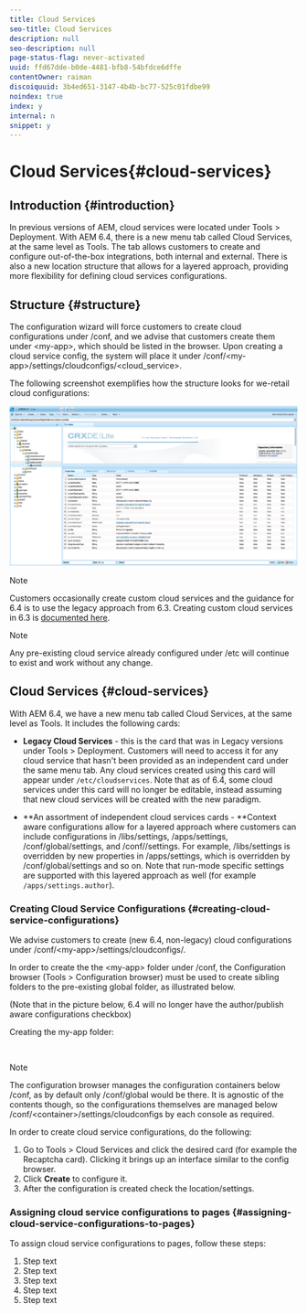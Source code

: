 ```yaml
---
title: Cloud Services
seo-title: Cloud Services
description: null
seo-description: null
page-status-flag: never-activated
uuid: ffd67dde-b0de-4481-bfb8-54bfdce6dffe
contentOwner: raiman
discoiquuid: 3b4ed651-3147-4b4b-bc77-525c01fdbe99
noindex: true
index: y
internal: n
snippet: y
---
```


# Cloud Services{#cloud-services}

## Introduction {#introduction}

In previous versions of AEM, cloud services were located under Tools &gt; Deployment. With AEM 6.4, there is a new menu tab called Cloud Services, at the same level as Tools. The tab allows customers to create and configure out-of-the-box integrations, both internal and external. There is also a new location structure that allows for a layered approach, providing more flexibility for defining cloud services configurations.

## Structure {#structure}

The configuration wizard will force customers to create cloud configurations under /conf, and we advise that customers create them under &lt;my-app&gt;, which should be listed in the browser. Upon creating a cloud service config, the system will place it under /conf/&lt;my-app&gt;/settings/cloudconfigs/&lt;cloud_service&gt;.

The following screenshot exemplifies how the structure looks for we-retail cloud configurations:

![](assets/cloud_services_structure.png)

>[!NOTE]
>
>Customers occasionally create custom cloud services and the guidance for 6.4 is to use the legacy approach from 6.3. Creating custom cloud services in 6.3 is [documented here](/content/help/en/experience-manager/6-3/sites/developing/using/extending-cloud-config-custom-cloud).

>[!NOTE]
>
>Any pre-existing cloud service already configured under /etc will continue to exist and work without any change.

## Cloud Services {#cloud-services}

With AEM 6.4, we have a new menu tab called Cloud Services, at the same level as Tools. It includes the following cards:

* **Legacy Cloud Services** - this is the card that was in Legacy versions under Tools > Deployment. Customers will need to access it for any cloud service that hasn't been provided as an independent card under the same menu tab. Any cloud services created using this card will appear under `/etc/cloudservices`. Note that as of 6.4, some cloud services under this card will no longer be editable, instead assuming that new cloud services will be created with the new paradigm. 

* **An assortment of independent cloud services cards - **Context aware configurations allow for a layered approach where customers can include configurations in /libs/settings, /apps/settings, /conf/global/settings, and /conf/<tenant>/settings. For example, /libs/settings is overridden by new properties in /apps/settings, which is overridden by /conf/global/settings and so on. Note that run-mode specific settings are supported with this layered approach as well (for example `/apps/settings.author`).

### Creating Cloud Service Configurations {#creating-cloud-service-configurations}

We advise customers to create (new 6.4, non-legacy) cloud configurations under /conf/&lt;my-app&gt;/settings/cloudconfigs/.

In order to create the the &lt;my-app&gt; folder under /conf, the Configuration browser (Tools &gt; Configuration browser) must be used to create sibling folders to the pre-existing global folder, as illustrated below.

(Note that in the picture below, 6.4 will no longer have the author/publish aware configurations checkbox)

Creating the my-app folder:

![]()

>[!NOTE]
>
>The configuration browser manages the configuration containers below /conf, as by default only /conf/global would be there. It is agnostic of the contents though, so the configurations themselves are managed below /conf/&lt;container&gt;/settings/cloudconfigs by each console as required.

In order to create cloud service configurations, do the following:

1. Go to Tools &gt; Cloud Services and click the desired card (for example the Recaptcha card). Clicking it brings up an interface similar to the config browser.
1. Click **Create** to configure it.
1. After the configuration is created check the location/settings.

### Assigning cloud service configurations to pages {#assigning-cloud-service-configurations-to-pages}

To assign cloud service configurations to pages, follow these steps:

1. Step text
1. Step text
1. Step text
1. Step text
1. Step text

